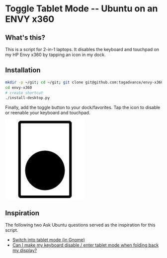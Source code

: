 # Toggle Tablet Mode -- Ubuntu on an ENVY x360

## What's this?
This is a script for 2-in-1 laptops. It disables the keyboard and touchpad on my HP Envy x360 by tapping an icon in my dock.

## Installation
```bash
mkdir -p ~/git; cd ~/git; git clone git@github.com:tagadvance/envy-x360.git
cd envy-x360
# create shortcut
./install-desktop.py
```

Finally, add the toggle button to your dock/favorites. Tap the icon to disable or reenable your keyboard and touchpad.

![toggle icon](toggle.png)

## Inspiration
The following two Ask Ubuntu questions served as the inspiration for this script.
 
* [Switch into tablet mode (in Gnome)](https://askubuntu.com/questions/716501/switch-into-tablet-mode-in-gnome/739091)
* [Can I make my keyboard disable / enter tablet mode when folding back my display?](https://askubuntu.com/questions/867350/can-i-make-my-keyboard-disable-enter-tablet-mode-when-folding-back-my-display)
